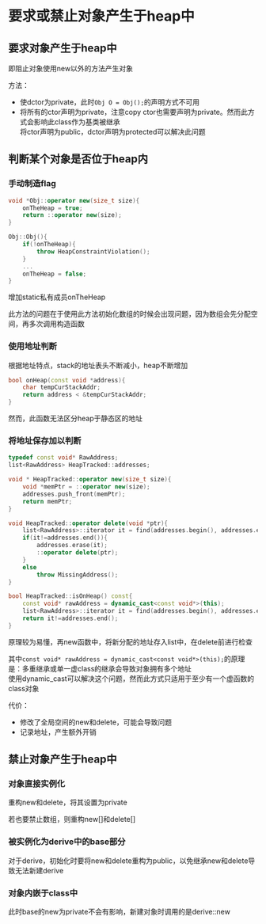 # 要求或禁止对象产生于heap中

## 要求对象产生于heap中
即阻止对象使用new以外的方法产生对象

方法：
- 使dctor为private，此时`Obj O = Obj();`的声明方式不可用
- 将所有的ctor声明为private，注意copy ctor也需要声明为private。然而此方式会影响此class作为基类被继承   
将ctor声明为public，dctor声明为protected可以解决此问题

## 判断某个对象是否位于heap内

### 手动制造flag
```c++
void *Obj::operator new(size_t size){
    onTheHeap = true;
    return ::operator new(size);
}

Obj::Obj(){
    if(!onTheHeap){
        throw HeapConstraintViolation();
    }
    ...
    onTheHeap = false;
}
```
增加static私有成员onTheHeap

此方法的问题在于使用此方法初始化数组的时候会出现问题，因为数组会先分配空间，再多次调用构造函数

### 使用地址判断

根据地址特点，stack的地址表头不断减小，heap不断增加

```c++
bool onHeap(const void *address){
    char tempCurStackAddr;
    return address < &tempCurStackAddr;
}
```
然而，此函数无法区分heap于静态区的地址

### 将地址保存加以判断

```c++
typedef const void* RawAddress;
list<RawAddress> HeapTracked::addresses;

void * HeapTracked::operator new(size_t size){
    void *memPtr = ::operator new(size);
    addresses.push_front(memPtr);
    return memPtr;
}

void HeapTracked::operator delete(void *ptr){
    list<RawAddress>::iterator it = find(addresses.begin(), addresses.end(), ptr);
    if(it!=addresses.end()){
        addresses.erase(it);
        ::operator delete(ptr);
    }
    else
        throw MissingAddress();
}

bool HeapTracked::isOnHeap() const{
    const void* rawAddress = dynamic_cast<const void*>(this);
    list<RawAddress>::iterator it = find(addresses.begin(), addresses.end(), rawAddress);
    return it!=addresses.end();
}
```
原理较为易懂，再new函数中，将新分配的地址存入list中，在delete前进行检查

其中`const void* rawAddress = dynamic_cast<const void*>(this);`的原理是：多重继承或单一虚class的继承会导致对象拥有多个地址  
使用dynamic_cast可以解决这个问题，然而此方式只适用于至少有一个虚函数的class对象

代价：
- 修改了全局空间的new和delete，可能会导致问题
- 记录地址，产生额外开销
## 禁止对象产生于heap中

### 对象直接实例化
重构new和delete，将其设置为private

若也要禁止数组，则重构new[]和delete[]

### 被实例化为derive中的base部分
对于derive，初始化时要将new和delete重构为public，以免继承new和delete导致无法新建derive

### 对象内嵌于class中
此时base的new为private不会有影响，新建对象时调用的是derive::new



